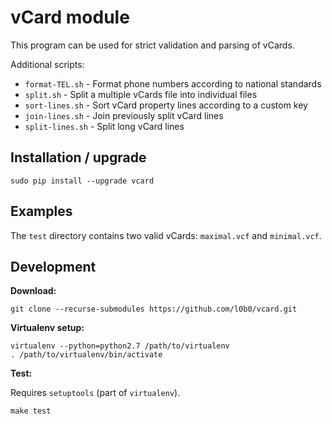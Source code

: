 vCard module
============

This program can be used for strict validation and parsing of vCards.

Additional scripts:

* `format-TEL.sh` - Format phone numbers according to national standards
* `split.sh` - Split a multiple vCards file into individual files
* `sort-lines.sh` - Sort vCard property lines according to a custom key
* `join-lines.sh` - Join previously split vCard lines
* `split-lines.sh` - Split long vCard lines

Installation / upgrade
----------------------

    sudo pip install --upgrade vcard

Examples
--------

The `test` directory contains two valid vCards: `maximal.vcf` and `minimal.vcf`.

Development
-----------

**Download:**

    git clone --recurse-submodules https://github.com/l0b0/vcard.git

**Virtualenv setup:**

    virtualenv --python=python2.7 /path/to/virtualenv
    . /path/to/virtualenv/bin/activate

**Test:**

Requires `setuptools` (part of `virtualenv`).

    make test
